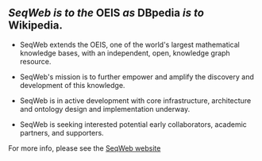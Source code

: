 ## ***SeqWeb*** _is to the_ **OEIS** _as_ **DBpedia** _is to_ **Wikipedia**.

- SeqWeb extends the OEIS, one of the world's largest mathematical knowledge bases, with an independent, open,  knowledge graph resource.

- SeqWeb's mission is to further empower and amplify the discovery and development of this knowledge.

- SeqWeb is in active development with core infrastructure, architecture and ontology design and implementation underway.

- SeqWeb is seeking interested potential early collaborators, academic partners, and supporters.

For more info, please see the [SeqWeb website](https://www.seqweb.org/)

